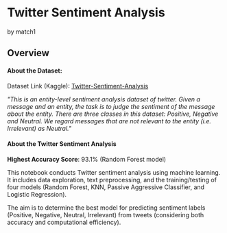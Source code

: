 # Twitter Sentiment Analysis
by match1

## Overview

#### About the Dataset:
Dataset Link (Kaggle): [Twitter-Sentiment-Analysis](https://www.kaggle.com/datasets/jp797498e/twitter-entity-sentiment-analysis/data)

<i>"This is an entity-level sentiment analysis dataset of twitter. Given a message and an entity, the task is to judge the sentiment of the message about the entity. There are three classes in this dataset: Positive, Negative and Neutral. We regard messages that are not relevant to the entity (i.e. Irrelevant) as Neutral."</i>


#### About the Twitter Sentiment Analysis
<b>Highest Accuracy Score</b>: 93.1% (Random Forest model)

This notebook conducts Twitter sentiment analysis using machine learning. It includes data exploration, text preprocessing, and the training/testing of four models (Random Forest, KNN, Passive Aggressive Classifier, and Logistic Regression).

The aim is to determine the best model for predicting sentiment labels (Positive, Negative, Neutral, Irrelevant) from tweets (considering both accuracy and computational efficiency).
